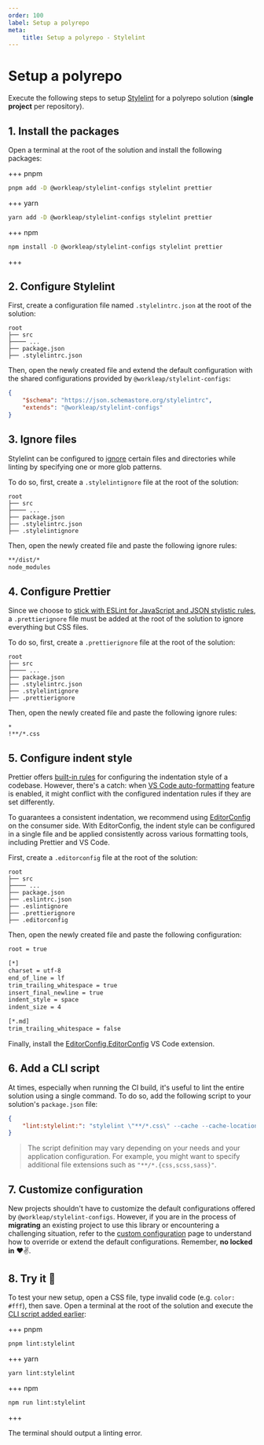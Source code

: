 ```yaml
---
order: 100
label: Setup a polyrepo
meta:
    title: Setup a polyrepo - Stylelint
---
```


# Setup a polyrepo

Execute the following steps to setup [Stylelint](https://stylelint.io/) for a polyrepo solution (**single project** per repository).

## 1. Install the packages

Open a terminal at the root of the solution and install the following packages:

+++ pnpm
```bash
pnpm add -D @workleap/stylelint-configs stylelint prettier
```
+++ yarn
```bash
yarn add -D @workleap/stylelint-configs stylelint prettier
```
+++ npm
```bash
npm install -D @workleap/stylelint-configs stylelint prettier
```
+++

## 2. Configure Stylelint

First, create a configuration file named `.stylelintrc.json` at the root of the solution:

``` !#5
root
├── src
├──── ...
├── package.json
├── .stylelintrc.json
```

Then, open the newly created file and extend the default configuration with the shared configurations provided by `@workleap/stylelint-configs`:

```json .stylelintrc.json
{
    "$schema": "https://json.schemastore.org/stylelintrc",
    "extends": "@workleap/stylelint-configs"
}
```

## 3. Ignore files

Stylelint can be configured to [ignore](https://stylelint.io/user-guide/ignore-code#files-entirely) certain files and directories while linting by specifying one or more glob patterns.

To do so, first, create a `.stylelintignore` file at the root of the solution:

``` !#6
root
├── src
├──── ...
├── package.json
├── .stylelintrc.json
├── .stylelintignore
```

Then, open the newly created file and paste the following ignore rules:

```bash .stylelintignore
**/dist/*
node_modules
```

## 4. Configure Prettier

Since we choose to [stick with ESLint for JavaScript and JSON stylistic rules](../eslint/default.md#prettier), a `.prettierignore` file must be added at the root of the solution to ignore everything but CSS files.

To do so, first, create a `.prettierignore` file at the root of the solution:

``` !#7
root
├── src
├──── ...
├── package.json
├── .stylelintrc.json
├── .stylelintignore
├── .prettierignore
```

Then, open the newly created file and paste the following ignore rules:

``` .prettierignore
*
!**/*.css
```

## 5. Configure indent style

Prettier offers [built-in rules](https://prettier.io/docs/en/options#tab-width) for configuring the indentation style of a codebase. However, there's a catch: when [VS Code auto-formatting](https://code.visualstudio.com/docs/editor/codebasics#_formatting) feature is enabled, it might conflict with the configured indentation rules if they are set  differently.

To guarantees a consistent indentation, we recommend using [EditorConfig](https://editorconfig.org/) on the consumer side. With EditorConfig, the indent style can be configured in a single file and be applied consistently across various formatting tools, including Prettier and VS Code.

First, create a `.editorconfig` file at the root of the solution:

``` !#8
root
├── src
├──── ...
├── package.json
├── .eslintrc.json
├── .eslintignore
├── .prettierignore
├── .editorconfig
```

Then, open the newly created file and paste the following configuration:

```bash .editorconfig
root = true

[*]
charset = utf-8
end_of_line = lf
trim_trailing_whitespace = true
insert_final_newline = true
indent_style = space
indent_size = 4

[*.md]
trim_trailing_whitespace = false
```

Finally, install the [EditorConfig.EditorConfig](https://marketplace.visualstudio.com/items?itemName=EditorConfig.EditorConfig) VS Code extension.

## 6. Add a CLI script

At times, especially when running the CI build, it's useful to lint the entire solution using a single command. To do so, add the following script to your solution's `package.json` file:

```json package.json
{
    "lint:stylelint:": "stylelint \"**/*.css\" --cache --cache-location node_modules/.cache/stylelint"
}
```

> The script definition may vary depending on your needs and your application configuration. For example, you might want to specify additional file extensions such as `"**/*.{css,scss,sass}"`.

## 7. Customize configuration

New projects shouldn't have to customize the default configurations offered by `@workleap/stylelint-configs`. However, if you are in the process of **migrating** an existing project to use this library or encountering a challenging situation, refer to the [custom configuration](custom-configuration.md) page to understand how to override or extend the default configurations. Remember, **no locked in** :heart::v:.

## 8. Try it :rocket:

To test your new setup, open a CSS file, type invalid code (e.g. `color: #fff`), then save. Open a terminal at the root of the solution and execute the [CLI script added earlier](#6-add-a-cli-script):

+++ pnpm
```bash
pnpm lint:stylelint
```
+++ yarn
```bash
yarn lint:stylelint
```
+++ npm
```bash
npm run lint:stylelint
```
+++

The terminal should output a linting error.
